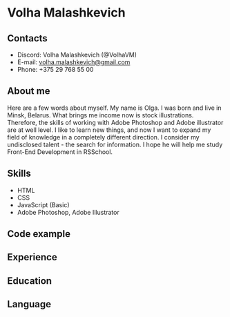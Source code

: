 # Volha Malashkevich

## Contacts
- Discord: Volha Malashkevich (@VolhaVM)
- E-mail: volha.malashkevich@gmail.com
- Phone: +375 29 768 55 00

## About me
Here are a few words about myself. My name is Olga. I was born and live in Minsk, Belarus. What brings me income now is stock illustrations. Therefore, the skills of working with Adobe Photoshop and Adobe illustrator are at well level. I like to learn new things, and now I want to expand my field of knowledge in a completely different direction. I consider my undisclosed talent - the search for information. I hope he will help me study Front-End Development in RSSchool.

## Skills
- HTML
- CSS
- JavaScript (Basic)
- Adobe Photoshop, Adobe Illustrator

## Code example

## Experience

## Education

## Language